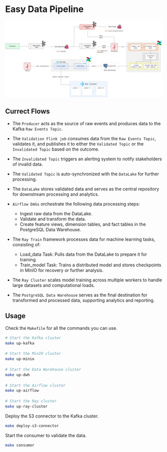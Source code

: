 # Easy Data Pipeline

![Easy Data Pipeline Architecture](./docs/pipeline.png)


## Currect Flows

- The `Producer` acts as the source of raw events and produces data to the Kafka `Raw Events Topic`.

- The `Validation Flink job` consumes data from the `Raw Events Topic`, validates it, and publishes it to either the `Validated Topic` or the `Invalidated Topic` based on the outcome.

- The `Invalidated Topic` triggers an alerting system to notify stakeholders of invalid data.

- The `Validated Topic` is auto-synchronized with the `DataLake` for further processing.

- The `DataLake` stores validated data and serves as the central repository for downstream processing and analytics.

- `Airflow DAGs` orchestrate the following data processing steps:
    - Ingest raw data from the DataLake.
    - Validate and transform the data.
    - Create feature views, dimension tables, and fact tables in the PostgreSQL Data Warehouse.

- The `Ray Train` framework processes data for machine learning tasks, consisting of:
    - Load_data Task: Pulls data from the DataLake to prepare it for training.
    - Train_model Task: Trains a distributed model and stores checkpoints in MinIO for recovery or further analysis.

- The `Ray Cluster` scales model training across multiple workers to handle large datasets and computational loads.

- The `PostgreSQL Data Warehouse` serves as the final destination for transformed and processed data, supporting analytics and reporting.


## Usage

Check the `Makefile` for all the commands you can use.

```bash
# Start the Kafka cluster
make up-kafka

# Start the MinIO cluster
make up-minio

# Start the Data Warehouse cluster
make up-dwh

# Start the Airflow cluster
make up-airflow

# Start the Ray cluster
make up-ray-cluster
```

Deploy the S3 connector to the Kafka cluster.

```bash
make deploy-s3-connector
```

Start the consumer to validate the data.

```bash
make consumer
```
